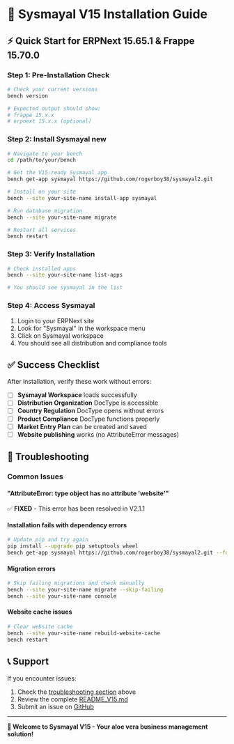 # 🚀 Sysmayal V15 Installation Guide

## ⚡ Quick Start for ERPNext 15.65.1 & Frappe 15.70.0

### **Step 1: Pre-Installation Check**
```bash
# Check your current versions
bench version

# Expected output should show:
# frappe 15.x.x
# erpnext 15.x.x (optional)
```

### **Step 2: Install Sysmayal** new
```bash
# Navigate to your bench
cd /path/to/your/bench

# Get the V15-ready Sysmayal app
bench get-app sysmayal https://github.com/rogerboy38/sysmayal2.git

# Install on your site
bench --site your-site-name install-app sysmayal

# Run database migration
bench --site your-site-name migrate

# Restart all services
bench restart
```

### **Step 3: Verify Installation**
```bash
# Check installed apps
bench --site your-site-name list-apps

# You should see sysmayal in the list
```

### **Step 4: Access Sysmayal**
1. Login to your ERPNext site
2. Look for "Sysmayal" in the workspace menu
3. Click on Sysmayal workspace
4. You should see all distribution and compliance tools

## ✅ **Success Checklist**

After installation, verify these work without errors:

- [ ] **Sysmayal Workspace** loads successfully
- [ ] **Distribution Organization** DocType is accessible
- [ ] **Country Regulation** DocType opens without errors
- [ ] **Product Compliance** DocType functions properly
- [ ] **Market Entry Plan** can be created and saved
- [ ] **Website publishing** works (no AttributeError messages)

## 🔧 **Troubleshooting**

### **Common Issues**

#### **"AttributeError: type object has no attribute 'website'"**
✅ **FIXED** - This error has been resolved in V2.1.1

#### **Installation fails with dependency errors**
```bash
# Update pip and try again
pip install --upgrade pip setuptools wheel
bench get-app sysmayal https://github.com/rogerboy38/sysmayal2.git --force
```

#### **Migration errors**
```bash
# Skip failing migrations and check manually
bench --site your-site-name migrate --skip-failing
bench --site your-site-name console
```

#### **Website cache issues**
```bash
# Clear website cache
bench --site your-site-name rebuild-website-cache
bench restart
```

## 📞 **Support**

If you encounter issues:
1. Check the [troubleshooting section](#troubleshooting) above
2. Review the complete [README_V15.md](README_V15.md)
3. Submit an issue on [GitHub](https://github.com/rogerboy38/sysmayal2/issues)

---

**🎉 Welcome to Sysmayal V15 - Your aloe vera business management solution!**
